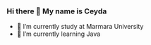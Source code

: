 ### Hi there 👋 My name is Ceyda

- 🔭 I’m currently study at Marmara University
- 🌱 I’m currently learning Java
